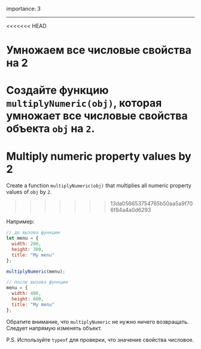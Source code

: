 importance: 3

---

<<<<<<< HEAD
# Умножаем все числовые свойства на 2

Создайте функцию `multiplyNumeric(obj)`, которая умножает все числовые свойства объекта `obj` на `2`.
=======
# Multiply numeric property values by 2

Create a function `multiplyNumeric(obj)` that multiplies all numeric property values of `obj` by `2`.
>>>>>>> 13da056653754765b50aa5a9f706f84a4a0d6293

Например:

```js
// до вызова функции
let menu = {
  width: 200,
  height: 300,
  title: "My menu"
};

multiplyNumeric(menu);

// после вызова функции
menu = {
  width: 400,
  height: 600,
  title: "My menu"
};
```

Обратите внимание, что `multiplyNumeric` не нужно ничего возвращать. Следует напрямую изменять объект.

P.S. Используйте `typeof` для проверки, что значение свойства числовое.

